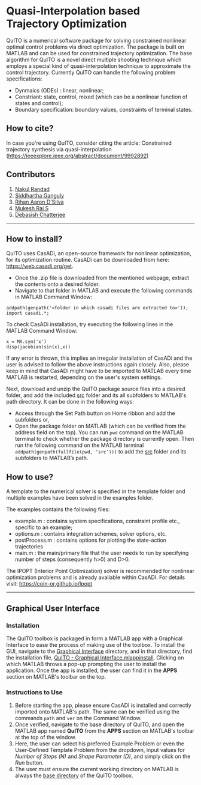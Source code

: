 # Quasi-Interpolation based Trajectory Optimization 
 
QuITO is a numerical software package for solving constrained nonlinear optimal control problems via direct optimization. The package is built on MATLAB and can be used for constrained trajectory optimization. The base algorithm for QuITO is a novel direct multiple shooting technique which employs a special kind of quasi-interpolation technique to approximate the control trajectory. Currently QuITO can handle the following problem specifications: 

* Dynmaics (ODEs) : linear, nonlinear;
* Constriant: state, control, mixed (which can be a nonlinear function of states and control);
* Boundary specification: boundary values, constraints of terminal states.

## How to cite?
In case you're using QuITO, consider citing the article: 
Constrained trajectory synthesis via quasi-interpolation (https://ieeexplore.ieee.org/abstract/document/9992892)

## Contributors

1) [Nakul Randad](https://nakulrandad.github.io/)
2) [Siddhartha Ganguly](https://sites.google.com/view/siddhartha-ganguly)
3) [Rihan Aaron D'Silva](https://www.linkedin.com/in/rihan-aaron-d-silva/)
4) [Mukesh Raj S](https://www.linkedin.com/in/mukesh-raj-s-658117221/)
5) [Debasish Chatterjee](https://www.sc.iitb.ac.in/~chatterjee/master/homepage/index.html)
---

## How to install?

QuITO uses CasADi, an open-source framework for nonlinear optimization, for its optimization routine. CasADi can be downloaded from here: https://web.casadi.org/get. 
- Once the .zip file is downloaded from the mentioned webpage, extract the contents onto a desired folder.  
- Navigate to that folder in MATLAB and execute the following commands in MATLAB Command Window:
```
addpath(genpath('<folder in which casadi files are extracted to>'));
import casadi.*;
``` 

To check CasADi installation, try executing the following lines in the MATLAB Command Window:
```
x = MX.sym('x')
disp(jacobian(sin(x),x))
```
If any error is thrown, this implies an irregular installation of CasADi and the user is advised to follow the above instructions again closely. Also, please keep in mind that CasADi might have to be imported to MATLAB every time MATLAB is restarted, depending on the user's system settings.


Next, download and unzip the QuITO package source files into a  desired folder, and add the included [src](./src/) folder and its all subfolders to MATLAB's path directory. It can be done in the following ways:
- Access through the Set Path button on Home ribbon and add the subfolders or,
- Open the package folder on MATLAB (which can be verified from the address field on the top). You can run `pwd` command on the MATLAB terminal to check whether the package directory is currently open. Then run the following command on the MATLAB terminal `addpath(genpath(fullfile(pwd, ‘src’)))` to add the [src](./src) folder and its subfolders to MATLAB’s path.

## How to use?

A template to the numerical solver is specified in the template folder and multiple examples have been solved in the examples folder. <br> 

The examples contains the following files: <br>

* example.m : contains system specifications, constraint profile etc., specific to an example;
* options.m : contains integration schemes, solver options, etc.
* postProcess.m : contains options for plotting the state-action trajectories
* main.m : the main/primary file that the user needs to run by specifying number of steps (consequently h>0) and D>0.

The IPOPT (Interior Point Optimization) solver is recommended for nonlinear optimization problems and is already available within CasADI. For details visit: https://coin-or.github.io/Ipopt

---

## Graphical User Interface

### Installation
The QuITO toolbox is packaged in form a MATLAB app with a Graphical Interface to ease the process of making use of the toolbox. To install the GUI, navigate to the [Graphical Interface](./Graphical%20Interface/) directory, and in that directory, find the installation file, [QuITO - Graphical Interface.mlappinstall](./Graphical%20Interface/QuITO%20-%20Graphical%20Interface.mlappinstall). Clicking on which MATLAB throws a pop-up prompting the user to install the application. Once the app is installed, the user can find it in the **APPS** section on MATLAB's toolbar on the top. 

### Instructions to Use
1) Before starting the app, please ensure CasADI is installed and correctly imported onto MATLAB's path. The same can be verified using the commands `path` and `ver` on the Command Window.
2) Once verified, navigate to the base directory of QuITO, and open the MATLAB app named **QuITO** from the **APPS** section on MATLAB's toolbar at the top of the window.
3) Here, the user can select his preferred Example Problem or even the User-Defined Template Problem from the dropdown, input values for _Number of Steps (N)_ and _Shape Parameter (D)_, and simply click on the _Run_ button.
4) The user must ensure the current working directory on MATLAB is always the [base directory](./) of the QuITO toolbox.
